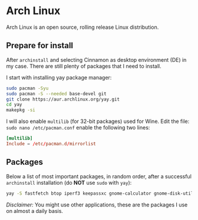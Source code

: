 # Arch Linux

Arch Linux is an open source, rolling release Linux distribution.

## Prepare for install

After `archinstall` and selecting Cinnamon as desktop environment (DE) in my case. There are still plenty of packages that I need to install.

I start with installing yay package manager:

```sh
sudo pacman -Syu
sudo pacman -S --needed base-devel git
git clone https://aur.archlinux.org/yay.git
cd yay
makepkg -si
```

I will also enable `multilib` (for 32-bit packages) used for Wine. Edit the file: `sudo nano /etc/pacman.conf` enable the following two lines:

```conf
[multilib]
Include = /etc/pacman.d/mirrorlist
```

## Packages

Below a list of most important packages, in random order, after a successful `archinstall` installation  (do **NOT** use `sudo` with `yay`):

```sh
yay -S fastfetch btop iperf3 keepassxc gnome-calculator gnome-disk-utility gnome-screenshot xreader  nemo-fileroller foliate gparted gthumb mpv inkscape keepassxc mumble neovim nextcloud-client peek element-desktop telegram-desktop torbrowser-launcher wireshark-qt ttf-dejavu ttf-dejavu-nerd libreoffice-fresh
```

_Disclaimer:_ You might use other applications, these are the packages I use on almost a daily basis.